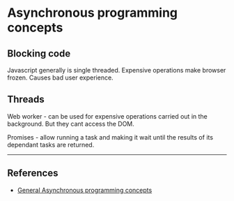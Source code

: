 
# Asynchronous programming concepts

## Blocking code

Javascript generally is single threaded. Expensive operations make browser frozen. Causes bad user experience.

## Threads

Web worker - can be used for expensive operations carried out in the background. But they cant access the DOM.

Promises - allow running a task and making it wait until the results of its dependant tasks are returned.

---

## References

* [General Asynchronous programming concepts](https://developer.mozilla.org/en-US/docs/Learn/JavaScript/Asynchronous/Concepts)
